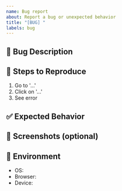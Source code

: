 ```yaml
---
name: Bug report
about: Report a bug or unexpected behavior
title: "[BUG] "
labels: bug
---
```


## 🐛 Bug Description

<!-- Describe the issue -->

## 🔁 Steps to Reproduce

1. Go to '...'
2. Click on '...'
3. See error

## ✅ Expected Behavior

<!-- What did you expect to happen? -->

## 📸 Screenshots (optional)

## 🧩 Environment

- OS:
- Browser:
- Device:
